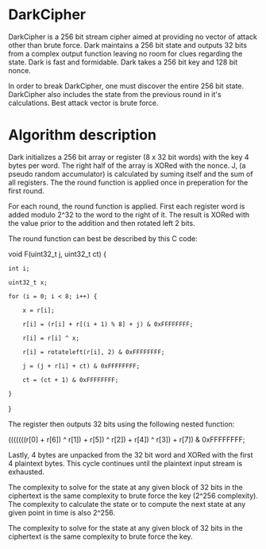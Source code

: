 # DarkCipher

DarkCipher is a 256 bit stream cipher aimed at providing no vector of attack other than brute force.  Dark maintains a 256 bit state and outputs 32 bits from a complex output function leaving no room for clues regarding the state.  Dark is fast and formidable.  Dark takes a 256 bit key and 128 bit nonce.

In order to break DarkCipher, one must discover the entire 256 bit state.  DarkCipher also includes the state from the previous round in it's calculations.  Best attack vector is brute force.

# Algorithm description

Dark initializes a 256 bit array or register (8 x 32 bit words) with the key 4 bytes per word.  The right half of the array is XORed with the nonce.  J, (a pseudo random accumulator) is calculated by suming itself and the sum of all registers. The the round function is applied once in preperation for the first round.
  
For each round, the round function is applied.  First each register word is added modulo 2^32 to the word to the right of it. The result is XORed with the value prior to the addition and then rotated left 2 bits.

The round function can best be described by this C code:

void F(uint32_t j, uint32_t ct) {

    int i;

    uint32_t x;

    for (i = 0; i < 8; i++) {

        x = r[i];

        r[i] = (r[i] + r[(i + 1) % 8] + j) & 0xFFFFFFFF;

        r[i] = r[i] ^ x;

        r[i] = rotateleft(r[i], 2) & 0xFFFFFFFF;

        j = (j + r[i] + ct) & 0xFFFFFFFF;

        ct = (ct + 1) & 0xFFFFFFFF;

    }

}

The register then outputs 32 bits using the following nested function:

(((((((r[0] + r[6]) ^ r[1]) + r[5]) ^ r[2]) + r[4]) ^ r[3]) + r[7]) & 0xFFFFFFFF;

Lastly, 4 bytes are unpacked from the 32 bit word and XORed with the first 4 plaintext bytes.  This cycle continues until the plaintext input stream is exhausted.

The complexity to solve for the state at any given block of 32 bits in the ciphertext is the same complexity to brute force the key (2^256 complexity).  The complexity to calculate the state or to compute the next state at any given point in time is also 2^256.

The complexity to solve for the state at any given block of 32 bits in the ciphertext is the same complexity to brute force the key.
